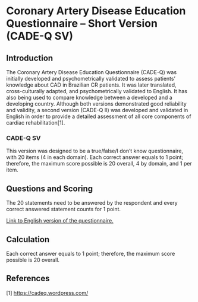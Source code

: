# Coronary Artery Disease Education Questionnaire – Short Version (CADE-Q SV)

## Introduction

The Coronary Artery Disease Education Questionnaire (CADE-Q) was initially developed and psychometrically validated to assess patients’ knowledge about CAD in Brazilian CR patients. It was later translated, cross-culturally adapted, and psychometrically validated to English. It has also being used to compare knowledge between a developed and a developing country. Although both versions demonstrated good reliability and validity, a second version (CADE-Q II) was developed and validated in English in order to provide a detailed assessment of all core components of cardiac rehabilitation[1].

### CADE-Q SV 

This version was designed to be a true/false/I don’t know questionnaire, with 20 items (4 in each domain). Each correct answer equals to 1 point; therefore, the maximum score possible is 20 overall, 4 by domain, and 1 per item.

## Questions and Scoring

The 20 statements need to be answered by the respondent and every correct answered statement counts for 1 point.

[Link to English version of the questionnaire.](https://drive.google.com/file/d/1F-CVgRd6t_lNFNg-FyDS_LbSQe29DwT_/view?usp=sharing)

## Calculation

Each correct answer equals to 1 point; therefore, the maximum score possible is 20 overall.

## References
[1] https://cadeq.wordpress.com/